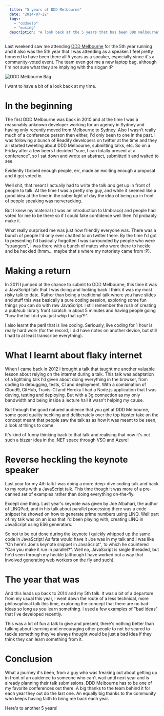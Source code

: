 ```yaml
---
  title: "5 years of DDD Melbourne"
  date: "2014-07-22"
  tags: 
    - "dddmelb"
    - "musing"
  description: "A look back at the 5 years that has been DDD Melbourne"
---
```


Last weekend saw me attending [DDD Melbourne](http://www.dddmelbourne.com) for the 5th year running and it also was the 5th year that I was attending as a speaker. I feel pretty honered to have been there all 5 years as a speaker, especially since it's a community-voted event. The team even got me a new laptop bag, although I'm not sure what they are implying with the slogan :P

![DDD Melbourne Bag](/get/dddmelb-bag.jpg)

I want to have a bit of a look back at my time.

# In the beginning

The first DDD Melbourne was back in 2010 and at the time I was a reasonably unknown developer working for an agency in Sydney and having only recently moved from Melbourne to Sydney. Also I wasn't really much of a conference person then either, I'd only been to one in the past. I was following a bunch of Readify developers on twitter at the time and they all started tweeting about DDD Melbourne, submitting talks, etc. So on a Friday after a few beers I decided "sure, I can totally present at a conference", so I sat down and wrote an abstract, submitted it and waited to see.

Evidently I bribed enough people, err, made an exciting enough a proposal and it got voted in.

Well shit, that meant I actually had to write the talk _and_ get up in front of people to talk. At the time I was a pretty shy guy, and while it seemed like a good idea at the time in the sober light of day the idea of being up in front of people speaking was nerveracking.

But I knew my material (it was an introduction to Umbraco) and people had voted for me to be there so if I could fake confidence well then I'd probably make it.

What really surprised me was just how friendly everyone was. There was a bunch of people I'd only ever chatted to on twitter there. By the time I'd got to presenting I'd basically forgotten I was surrounded by people who were "strangers", I was there with a bunch of mates who were there to heckle and be heckled (hmm... maybe that's where my notoriety came from :P).

# Making a return

In 2011 I jumped at the chance to submit to DDD Melbourne, this time it was a JavaScript talk that I was doing and looking back I think it was my most risky talk to date. Rather than being a traditional talk where you have slides and stuff this was basically a pure coding session, exploring some fun things you can do with raw JavaScript. I still remember the rush of creating a pub/sub library front scratch in about 5 minutes and having people going "how the hell did you just whip that up?!".

I also learnt the peril that is live coding. Seriously, live coding for 1 hour is really hard work (for the record, I did have notes on another device, but still I had to at least transcribe everything).

# What I learnt about flaky internet

When I came back in 2012 I brought a talk that taught me another valuable lesson about relying on the internet during a talk. This talk was adaptation of a lightning talk I'd given about doing everything in the browser, from coding to debugging, tests, CI and deployment. With a combination of Cloud9, GitHub, Travis-CI and Heroku I had a Node.js application that I was deving, testing and deploying. But with a 3g connection as my only bandwidth and being inside a lecture hall it wasn't helping my cause.

But through the good natured audience that you get at DDD Melbourne, some good quality heckling and deliberately over the top hipster take on the concept meant that people saw the talk as as how it was meant to be seen, a look at things to come.

It's kind of funny thinking back to that talk and realising that now it's not such a bizzar idea in the .NET space through VSO and Azure!

# Reverse heckling the keynote speaker

Last year for my 4th talk I was doing a more deep-dive coding talk and back to my roots with a JavaScript talk. This time though it was more of a pre-canned set of examples rather than doing everything on-the-fly.

Except one thing. Last year's keynote was given by Joe Albahari, the author of LINQPad, and in his talk about parallel processing there was a code snippet he showed on how to generate prime numbers using LINQ. Well part of my talk was on an idea that I'd been playing with, creating LINQ in JavaScript using ES6 generators.

So not to be out done during the keynote I quickly whipped up the same code in JavaScript! As fate would have it Joe was in my talk and I was like "Oh here's Joe's keynote snippet in JavaScript", to which he countered "Can you make it run in parallel?". Well no, JavaScript is single threaded, but he'd seen through my heckle (although I have worked out a way that involved generating web workers on the fly and such).

# The year that was

And this leads up back to 2014 and my 5th talk. It was a bit of a departure from my usual this year, I went down the route of a less technical, more philosophical talk this time, exploring the concept that there are no bad ideas so long as you learn something. I used a few examples of "bad ideas" that I've developed recently.

This was a lot of fun a talk to give and present, there's nothing better than talking about learning and encouraging other people to not be scared to tackle something they've always thought would be just a bad idea if they think they can learn something from it.

# Conclusion

What a journey it's been, from a guy who was freaking out about getting up in front of an auidence to someone who can't wait until next year and is already planning their talk submissions. DDD Melbourne has to be one of my favorite conferences out there. A big thanks to the team behind it for each year they out do the last one. An equally big thanks to the community who keeps having faith to bring me back each year.

Here's to another 5 years!
